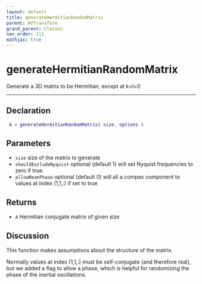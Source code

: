 ```yaml
---
layout: default
title: generateHermitianRandomMatrix
parent: WVTransform
grand_parent: Classes
nav_order: 111
mathjax: true
---
```


#  generateHermitianRandomMatrix

Generate a 3D matrix to be Hermitian, except at k=l=0


---

## Declaration
```matlab
 A = generateHermitianRandomMatrix( size, options )
```
## Parameters
+ `size`  size of the matrix to generate
+ `shouldExcludeNyquist`  optional (default 1) will set Nyquist frequencies to zero if true.
+ `allowMeanPhase`  optional (default 0) will all a compex component to values at index (1,1,:) if set to true

## Returns
+ `A`  Hermitian conjugate matrix of given size

## Discussion

  This function makes assumptions about the structure of the matrix.
 
  Normally values at index (1,1,:) must be self-conjugate (and therefore
  real), but we added a flag to allow a phase, which is helpful for
  randomizing the phase of the inertial oscillations.
 
            
